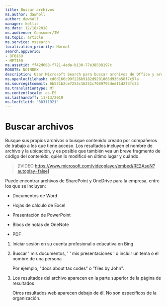 ```yaml
---
title: Buscar archivos
ms.author: dawholl
author: dawholl
manager: kellis
ms.date: 12/18/2018
ms.audience: Consumer/IW
ms.topic: article
ms.service: mssearch
localization_priority: Normal
search.appverid:
- BFB160
- MET150
ms.assetid: ff42d668-f721-4ada-b130-77e38508197c
ROBOTS: NOINDEX
description: Usar Microsoft Search para buscar archivos de Office y archivos PDF y la información que verá
ms.openlocfilehash: cd6d166c99f226b9182d9201866d936b58f7c57a
ms.sourcegitcommit: 6b531b2ce7253c16251c7089795dedf1d2f3fc33
ms.translationtype: MT
ms.contentlocale: es-ES
ms.lasthandoff: 11/13/2019
ms.locfileid: "38311921"
---
```

# <a name="find-files"></a>Buscar archivos

Busque sus propios archivos o busque contenido creado por compañeros de trabajo a los que tiene acceso. Los resultados incluyen el nombre de archivo y la ubicación, y es posible que también vea un breve fragmento de código del contenido, quién lo modificó en último lugar y cuándo.
  
> [!VIDEO https://www.microsoft.com/videoplayer/embed/RE2AsoN?autoplay=false]
  
Puede encontrar archivos de SharePoint y OneDrive para la empresa, entre los que se incluyen:
  
- Documentos de Word
    
- Hojas de cálculo de Excel
    
- Presentación de PowerPoint
    
- Blocs de notas de OneNote
    
- PDF
    
1. Iniciar sesión en su cuenta profesional o educativa en Bing
    
2. Buscar ' mis documentos, ' ' mis presentaciones ' o incluir un tema o el nombre de una persona
    
    Por ejemplo, "docs about tax codes" o "files by John".
    
3. Los resultados del archivo aparecen en la parte superior de la página de resultados
    
    Otros resultados web aparecen debajo de él. No son específicos de la organización.


